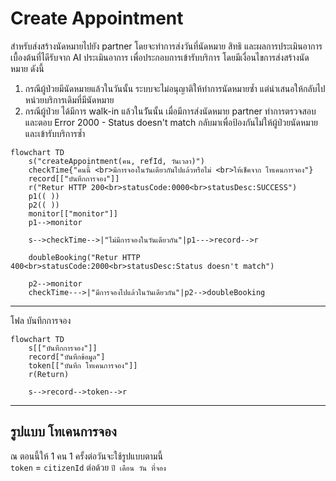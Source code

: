 # Create Appointment
สำหรับส่งสร้างนัดหมายไปยัง partner โดยจะทำการส่งวันที่นัดหมาย สิทธิ และผลการประเมินอาการเบื้องต้นที่ไดีรับจาก AI ประเมินอาการ เพื่อประกอบการเข้ารับบริการ
โดยมีเงื่อนไขการส่งสร้างนัดหมาย ดังนี้
1. กรณีผู้ป่วยมีนัดหมายแล้วในวันนั้น ระบบจะไม่อนุญาติให้ทำการนัดหมายซ้ำ แต่นำเสนอให้กลับไปหน่วยบริการเดิมที่มีนัดหมาย
2. กรณีผู้ป่วย ได้มีการ walk-in แล้วในวัันนั้น เมื่อมีการส่งนัดหมาย partner ทำการตรวจสอบและตอบ Error 2000 - Status doesn't match กลับมาเพื่อป้องกันไม่ให้ผู้ป่วยนัดหมายและเข้ารับบริการซ้ำ

```mermaid
flowchart TD
    s("createAppointment(คน, refId, วันเวลา)")
    checkTime{"คนนี้ <br>มีการจองในวันเดียวกันไปแล้วหรือไม่ <br>ให้เช็คจาก โทเคนการจอง"}
    record[["บันทึกการจอง"]]
    r("Retur HTTP 200<br>statusCode:0000<br>statusDesc:SUCCESS")
    p1(( ))
    p2(( ))
    monitor[["monitor"]]
    p1-->monitor

    s-->checkTime-->|"ไม่มีการจองในวันเดียวกัน"|p1--->record-->r

    doubleBooking("Retur HTTP 400<br>statusCode:2000<br>statusDesc:Status doesn't match")
    
    p2-->monitor
    checkTime--->|"มีการจองไปแล้วในวันเดียวกัน"|p2-->doubleBooking
```
---
โฟล บันทึกการจอง
```mermaid
flowchart TD
    s[["บันทึกการจอง"]]
    record["บันทึกข้อมูล"]
    token[["บันทึก โทเคนการจอง"]]
    r(Return)

    s-->record-->token-->r
```
---
## รูปแบบ โทเคนการจอง
ณ ตอนนี้ให้ 1 คน 1 ครั้งต่อวันจะใช้รูปแบบตามนี้  
`token` = `citizenId` ต่อด้วย `ปี เดือน วัน ที่จอง`